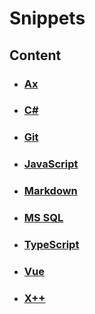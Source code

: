 # __Snippets__

## Content

- ### __[Ax](Ax/README.md)__

- ### __[C#](C#/README.md)__

- ### __[Git](Git/README.md)__

- ### __[JavaScript](JavaScript/README.md)__

- ### __[Markdown](Markdown/README.md)__

- ### __[MS SQL](MSSQL/README.md)__

- ### __[TypeScript](TypeScript/README.md)__

- ### __[Vue](Vue3/README.md)__

- ### __[X++](X++/README.md)__
